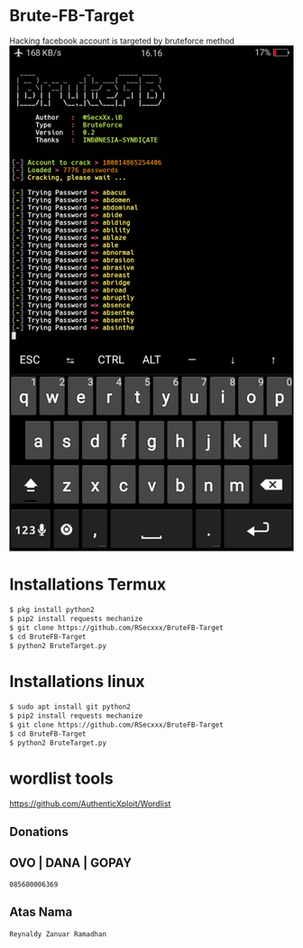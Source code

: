 # Brute-FB-Target
Hacking facebook account is targeted by bruteforce method
<img src="https://github.com/RSecxxx/BruteFB-Target/blob/main/Screenshot_2021-05-20-16-16-48-09.png">
# Installations Termux
```
$ pkg install python2
$ pip2 install requests mechanize
$ git clone https://github.com/RSecxxx/BruteFB-Target
$ cd BruteFB-Target
$ python2 BruteTarget.py
```
# Installations linux
```
$ sudo apt install git python2
$ pip2 install requests mechanize 
$ git clone https://github.com/RSecxxx/BruteFB-Target
$ cd BruteFB-Target
$ python2 BruteTarget.py
```
# wordlist tools
https://github.com/AuthenticXploit/Wordlist


## Donations

## OVO | DANA | GOPAY

```
085600006369 
```
## Atas Nama 
```
Reynaldy Zanuar Ramadhan
```
